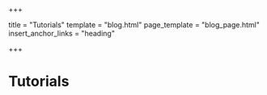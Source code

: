 +++

title = "Tutorials"
template = "blog.html"
page_template = "blog_page.html"
insert_anchor_links = "heading"

+++

# Tutorials